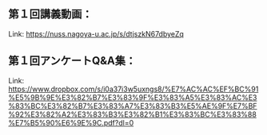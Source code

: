 ## 第１回講義動画：<br>
Link:
https://nuss.nagoya-u.ac.jp/s/dtjszkN67dbyeZq


## 第１回アンケートQ&A集：<br>
Link:
https://www.dropbox.com/s/i0a37i3w5uxngs8/%E7%AC%AC%EF%BC%91%E5%9B%9E%E3%82%B7%E3%83%9F%E3%83%A5%E3%83%AC%E3%83%BC%E3%82%B7%E3%83%A7%E3%83%B3%E5%AE%9F%E7%BF%92%E3%82%A2%E3%83%B3%E3%82%B1%E3%83%BC%E3%83%88%E7%B5%90%E6%9E%9C.pdf?dl=0
